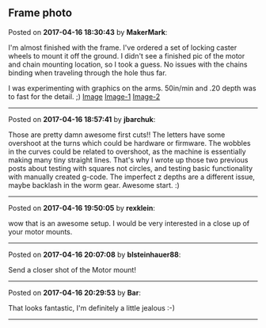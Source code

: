 ## Frame photo
Posted on **2017-04-16 18:30:43** by **MakerMark**:

I'm almost finished with the frame. I've ordered a set of locking caster wheels to mount it off the ground. I didn't see a finished pic of the motor and chain mounting location, so I took a guess. No issues with the chains binding when traveling through the hole thus far.



I was experimenting with graphics on the arms. 50in/min and .20 depth was to fast for the detail. ;) [Image](/images/JH/nX/JHnX_image.jpeg.jpg) [Image-1](/images/Ba/jj/Bajj_file_1image.jpeg.jpg) [Image-2](/images/oF/oI/oFoI_file_2image.jpeg.jpg)

---

Posted on **2017-04-16 18:57:41** by **jbarchuk**:

Those are pretty damn awesome first cuts!! The letters have some overshoot at the turns which could be hardware or firmware. The wobbles in the curves could be related to overshoot, as the machine is essentially making many tiny straight lines. That's why I wrote up those two previous posts about testing with squares not circles, and testing basic functionality with manually created g-code. The imperfect z depths are a different issue, maybe backlash in the worm gear. Awesome start. :)

---

Posted on **2017-04-16 19:50:05** by **rexklein**:

wow that is an awesome setup. I would be very interested in a close up of your motor mounts.

---

Posted on **2017-04-16 20:07:08** by **blsteinhauer88**:

Send a closer shot of the Motor mount!

---

Posted on **2017-04-16 20:29:53** by **Bar**:

That looks fantastic, I'm definitely a little jealous :-)

---

